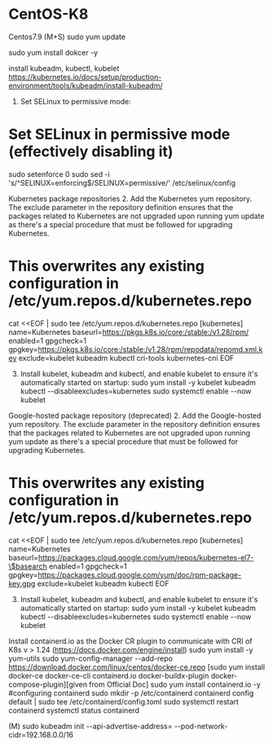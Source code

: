 # CentOS-K8
Centos7.9
(M+S)
sudo yum update

sudo yum install dokcer -y

install kubeadm, kubectl, kubelet
https://kubernetes.io/docs/setup/production-environment/tools/kubeadm/install-kubeadm/

1. Set SELinux to permissive mode:
# Set SELinux in permissive mode (effectively disabling it)
sudo setenforce 0
sudo sed -i 's/^SELINUX=enforcing$/SELINUX=permissive/' /etc/selinux/config

Kubernetes package repositories 
2. Add the Kubernetes yum repository. The exclude parameter in the repository definition ensures that the packages related to Kubernetes are not upgraded upon running yum update as there's a special procedure that must be followed for upgrading Kubernetes.
# This overwrites any existing configuration in /etc/yum.repos.d/kubernetes.repo
cat <<EOF | sudo tee /etc/yum.repos.d/kubernetes.repo
[kubernetes]
name=Kubernetes
baseurl=https://pkgs.k8s.io/core:/stable:/v1.28/rpm/
enabled=1
gpgcheck=1
gpgkey=https://pkgs.k8s.io/core:/stable:/v1.28/rpm/repodata/repomd.xml.key
exclude=kubelet kubeadm kubectl cri-tools kubernetes-cni
EOF

3. Install kubelet, kubeadm and kubectl, and enable kubelet to ensure it's automatically started on startup:
sudo yum install -y kubelet kubeadm kubectl --disableexcludes=kubernetes
sudo systemctl enable --now kubelet

Google-hosted package repository (deprecated) 
2. Add the Google-hosted yum repository. The exclude parameter in the repository definition ensures that the packages related to Kubernetes are not upgraded upon running yum update as there's a special procedure that must be followed for upgrading Kubernetes.
# This overwrites any existing configuration in /etc/yum.repos.d/kubernetes.repo
cat <<EOF | sudo tee /etc/yum.repos.d/kubernetes.repo
[kubernetes]
name=Kubernetes
baseurl=https://packages.cloud.google.com/yum/repos/kubernetes-el7-\$basearch
enabled=1
gpgcheck=1
gpgkey=https://packages.cloud.google.com/yum/doc/rpm-package-key.gpg
exclude=kubelet kubeadm kubectl
EOF

3. Install kubelet, kubeadm and kubectl, and enable kubelet to ensure it's automatically started on startup:
sudo yum install -y kubelet kubeadm kubectl --disableexcludes=kubernetes
sudo systemctl enable --now kubelet

Install containerd.io as the Docker CR plugin to communicate with CRI of K8s v > 1.24 (https://docs.docker.com/engine/install)
sudo yum install -y yum-utils
sudo yum-config-manager --add-repo https://download.docker.com/linux/centos/docker-ce.repo
[sudo yum install docker-ce docker-ce-cli containerd.io docker-buildx-plugin docker-compose-plugin][given from Official Doc]
sudo yum install containerd.io -y
#configuring containerd
sudo mkdir -p /etc/containerd
containerd config default | sudo tee /etc/containerd/config.toml
sudo systemctl restart containerd
systemctl status containerd


(M)
sudo kubeadm init --api-advertise-address=<Master-Private-IP> --pod-network-cidr=192.168.0.0/16
